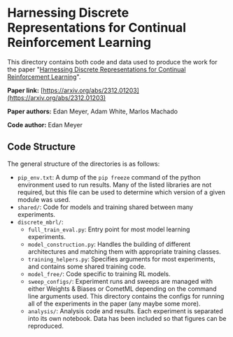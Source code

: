 # Harnessing Discrete Representations for Continual Reinforcement Learning

This directory contains both code and data used to produce the work for the paper "[Harnessing Discrete Representations for Continual Reinforcement Learning](https://arxiv.org/abs/2312.01203)".

**Paper link:** [https://arxiv.org/abs/2312.01203](https://arxiv.org/abs/2312.01203)

**Paper authors:** Edan Meyer, Adam White, Marlos Machado

**Code author:** Edan Meyer

## Code Structure

The general structure of the directories is as follows:
  - `pip_env.txt`: A dump of the `pip freeze` command of the python environment used to run results. Many of the listed libraries are not required, but this file can be used to determine which version of a given module was used.
  - `shared/`: Code for models and training shared between many experiments.
  - `discrete_mbrl/`:
    - `full_train_eval.py`: Entry point for most model learning experiments.
    - `model_construction.py`: Handles the building of different architectures and matching them with appropriate training classes.
    - `training_helpers.py`: Specifies arguments for most experiments, and contains some shared training code.
    - `model_free/`: Code specific to training RL models.
    - `sweep_configs/`: Experiment runs and sweeps are managed with either Weights & Biases or CometML depending on the command line arguments used. This directory contains the configs for running all of the experiments in the paper (any maybe some more).
    - `analysis/`: Analysis code and results. Each experiment is separated into its own notebook. Data has been included so that figures can be reproduced.
